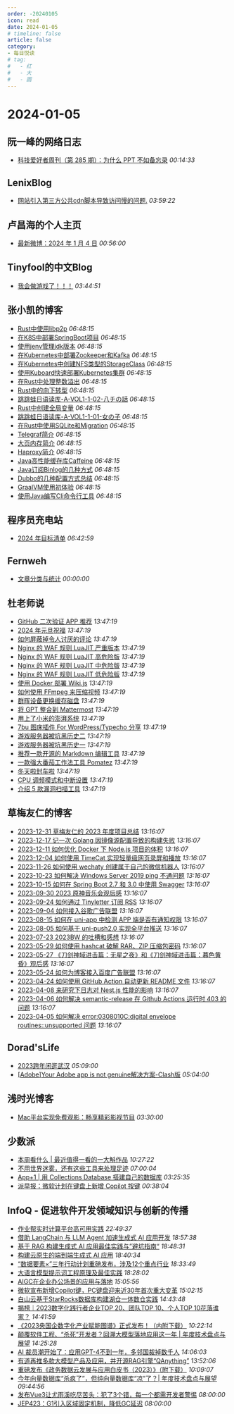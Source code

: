 ```yaml
---
order: -20240105
icon: read
date: 2024-01-05
# timeline: false
article: false
category:
- 每日悦读
# tag:
#   - 红
#   - 大
#   - 圆
---
```


# 2024-01-05 
## 阮一峰的网络日志<span></span>
* [科技爱好者周刊（第 285 期）：为什么 PPT 不如备忘录](http://www.ruanyifeng.com/blog/2024/01/weekly-issue-285.html) *00:14:33* 
## LenixBlog<span></span>
* [网站引入第三方公共cdn脚本导致访问慢的问题.](https://blog.p2hp.com/archives/11749) *03:59:22* 
## 卢昌海的个人主页<span></span>
* [最新微博：2024 年 1 月 4 日](https://www.changhai.org/articles/miscellaneous/blog/202401.php#latest) *00:56:00* 
## Tinyfool的中文Blog<span></span>
* [我会做游戏了！！！](https://codechina.org/2024/01/make-game/) *03:44:51* 
## 张小凯的博客<span></span>
* [Rust中使用libp2p](https://jasonkayzk.github.io/2023/12/27/Rust%E4%B8%AD%E4%BD%BF%E7%94%A8libp2p/) *06:48:15* 
* [在K8S中部署SpringBoot项目](https://jasonkayzk.github.io/2023/12/19/%E5%9C%A8K8S%E4%B8%AD%E9%83%A8%E7%BD%B2SpringBoot%E9%A1%B9%E7%9B%AE/) *06:48:15* 
* [使用jenv管理jdk版本](https://jasonkayzk.github.io/2023/12/17/%E4%BD%BF%E7%94%A8jenv%E7%AE%A1%E7%90%86jdk%E7%89%88%E6%9C%AC/) *06:48:15* 
* [在Kubernetes中部署Zookeeper和Kafka](https://jasonkayzk.github.io/2023/12/15/%E5%9C%A8Kubernetes%E4%B8%AD%E9%83%A8%E7%BD%B2Zookeeper%E5%92%8CKafka/) *06:48:15* 
* [在Kubernetes中创建NFS类型的StorageClass](https://jasonkayzk.github.io/2023/12/15/%E5%9C%A8Kubernetes%E4%B8%AD%E5%88%9B%E5%BB%BANFS%E7%B1%BB%E5%9E%8B%E7%9A%84StorageClass/) *06:48:15* 
* [使用Kuboard快速部署Kubernetes集群](https://jasonkayzk.github.io/2023/12/14/%E4%BD%BF%E7%94%A8Kuboard%E5%BF%AB%E9%80%9F%E9%83%A8%E7%BD%B2Kubernetes%E9%9B%86%E7%BE%A4/) *06:48:15* 
* [在Rust中处理整数溢出](https://jasonkayzk.github.io/2023/12/13/%E5%9C%A8Rust%E4%B8%AD%E5%A4%84%E7%90%86%E6%95%B4%E6%95%B0%E6%BA%A2%E5%87%BA/) *06:48:15* 
* [Rust中的向下转型](https://jasonkayzk.github.io/2023/12/13/Rust%E4%B8%AD%E7%9A%84%E5%90%91%E4%B8%8B%E8%BD%AC%E5%9E%8B/) *06:48:15* 
* [跳跳蛙日语读库-A-VOL1-1-02-八チの話](https://jasonkayzk.github.io/2023/11/27/%E8%B7%B3%E8%B7%B3%E8%9B%99%E6%97%A5%E8%AF%AD%E8%AF%BB%E5%BA%93-A-VOL1-1-02-%E5%85%AB%E3%83%81%E3%81%AE%E8%A9%B1/) *06:48:15* 
* [Rust中创建全局变量](https://jasonkayzk.github.io/2023/11/27/Rust%E4%B8%AD%E5%88%9B%E5%BB%BA%E5%85%A8%E5%B1%80%E5%8F%98%E9%87%8F/) *06:48:15* 
* [跳跳蛙日语读库-A-VOL1-1-01-女の子](https://jasonkayzk.github.io/2023/11/26/%E8%B7%B3%E8%B7%B3%E8%9B%99%E6%97%A5%E8%AF%AD%E8%AF%BB%E5%BA%93-A-VOL1-1-01-%E5%A5%B3%E3%81%AE%E5%AD%90/) *06:48:15* 
* [在Rust中使用SQLite和Migration](https://jasonkayzk.github.io/2023/07/11/%E5%9C%A8Rust%E4%B8%AD%E4%BD%BF%E7%94%A8SQLite%E5%92%8CMigration/) *06:48:15* 
* [Telegraf简介](https://jasonkayzk.github.io/2023/06/27/Telegraf%E7%AE%80%E4%BB%8B/) *06:48:15* 
* [大页内存简介](https://jasonkayzk.github.io/2023/06/27/%E5%A4%A7%E9%A1%B5%E5%86%85%E5%AD%98%E7%AE%80%E4%BB%8B/) *06:48:15* 
* [Haproxy简介](https://jasonkayzk.github.io/2023/06/27/Haproxy%E7%AE%80%E4%BB%8B/) *06:48:15* 
* [Java高性能缓存库Caffeine](https://jasonkayzk.github.io/2023/03/28/Java%E9%AB%98%E6%80%A7%E8%83%BD%E7%BC%93%E5%AD%98%E5%BA%93Caffeine/) *06:48:15* 
* [Java订阅Binlog的几种方式](https://jasonkayzk.github.io/2023/03/26/Java%E8%AE%A2%E9%98%85Binlog%E7%9A%84%E5%87%A0%E7%A7%8D%E6%96%B9%E5%BC%8F/) *06:48:15* 
* [Dubbo的几种配置方式总结](https://jasonkayzk.github.io/2023/03/23/Dubbo%E7%9A%84%E5%87%A0%E7%A7%8D%E9%85%8D%E7%BD%AE%E6%96%B9%E5%BC%8F%E6%80%BB%E7%BB%93/) *06:48:15* 
* [GraalVM使用初体验](https://jasonkayzk.github.io/2023/03/20/GraalVM%E4%BD%BF%E7%94%A8%E5%88%9D%E4%BD%93%E9%AA%8C/) *06:48:15* 
* [使用Java编写Cli命令行工具](https://jasonkayzk.github.io/2023/03/20/%E4%BD%BF%E7%94%A8Java%E7%BC%96%E5%86%99Cli%E5%91%BD%E4%BB%A4%E8%A1%8C%E5%B7%A5%E5%85%B7/) *06:48:15* 
## 程序员充电站<span></span>
* [2024 年目标清单](https://itcharge.cn/life/learning/2024-%e5%b9%b4%e7%9b%ae%e6%a0%87%e6%b8%85%e5%8d%95/) *06:42:59* 
## Fernweh<span></span>
* [文章分类与统计](https://blog.wohin.me/post-categories/) *00:00:00* 
## 杜老师说<span></span>
* [GitHub 二次验证 APP 推荐](https://dusays.com/663/) *13:47:19* 
* [2024 年元旦祝福](https://dusays.com/662/) *13:47:19* 
* [如何屏蔽掉令人讨厌的评论](https://dusays.com/661/) *13:47:19* 
* [Nginx 的 WAF 规则 LuaJIT 严重版本](https://dusays.com/660/) *13:47:19* 
* [Nginx 的 WAF 规则 LuaJIT 高危险版](https://dusays.com/659/) *13:47:19* 
* [Nginx 的 WAF 规则 LuaJIT 中危险版](https://dusays.com/658/) *13:47:19* 
* [Nginx 的 WAF 规则 LuaJIT 低危险版](https://dusays.com/657/) *13:47:19* 
* [使用 Docker 部署 Wiki.js](https://dusays.com/656/) *13:47:19* 
* [如何使用 FFmpeg 来压缩视频](https://dusays.com/655/) *13:47:19* 
* [群晖设备更换缓存磁盘](https://dusays.com/654/) *13:47:19* 
* [将 GPT 整合到 Mattermost](https://dusays.com/653/) *13:47:19* 
* [用上了小米的澎湃系统](https://dusays.com/652/) *13:47:19* 
* [7bu 图床插件 For WordPress/Typecho 分享](https://dusays.com/651/) *13:47:19* 
* [游戏服务器被坑黑历史二](https://dusays.com/650/) *13:47:19* 
* [游戏服务器被坑黑历史一](https://dusays.com/649/) *13:47:19* 
* [推荐一款开源的 Markdown 编辑工具](https://dusays.com/648/) *13:47:19* 
* [一款强大番茄工作法工具 Pomatez](https://dusays.com/647/) *13:47:19* 
* [冬天啦封车啦](https://dusays.com/646/) *13:47:19* 
* [CPU 调频模式和中断设置](https://dusays.com/645/) *13:47:19* 
* [介绍 5 款漏洞扫描工具](https://dusays.com/644/) *13:47:19* 
## 草梅友仁的博客<span></span>
* [2023-12-31 草梅友仁的 2023 年度项目总结](https://blog.cmyr.ltd/archives/4a5799d3.html) *13:16:07* 
* [2023-12-17 记一次 Golang 因镜像源配置导致的构建失败](https://blog.cmyr.ltd/archives/9a8bee73.html) *13:16:07* 
* [2023-12-11 如何优化 Docker 下 Node.js 项目的体积](https://blog.cmyr.ltd/archives/be640cee.html) *13:16:07* 
* [2023-12-04 如何使用 TimeCat 实现轻量级网页录屏和播放](https://blog.cmyr.ltd/archives/6e855105.html) *13:16:07* 
* [2023-11-26 如何使用 wechaty 创建属于自己的微信机器人](https://blog.cmyr.ltd/archives/eb20e5d9.html) *13:16:07* 
* [2023-10-23 如何解决 Windows Server 2019 ping 不通问题](https://blog.cmyr.ltd/archives/cb933e30.html) *13:16:07* 
* [2023-10-15 如何在 Spring Boot 2.7 和 3.0 中使用 Swagger](https://blog.cmyr.ltd/archives/5c0eb01b.html) *13:16:07* 
* [2023-09-30 2023 原神音乐会观后感](https://blog.cmyr.ltd/archives/e09e35b2.html) *13:16:07* 
* [2023-09-24 如何通过 Tinyletter 订阅 RSS](https://blog.cmyr.ltd/archives/971f76c0.html) *13:16:07* 
* [2023-09-04 如何接入谷歌广告联盟](https://blog.cmyr.ltd/archives/38c2d695.html) *13:16:07* 
* [2023-08-15 如何在 uni-app 中检测 APP 端是否有通知权限](https://blog.cmyr.ltd/archives/545e0e03.html) *13:16:07* 
* [2023-08-05 如何基于 uni-push2.0 实现全平台推送](https://blog.cmyr.ltd/archives/1ecf6190.html) *13:16:07* 
* [2023-07-23 2023BW 的吐槽和感想](https://blog.cmyr.ltd/archives/f2c308dd.html) *13:16:07* 
* [2023-05-29 如何使用 hashcat 破解 RAR、ZIP 压缩包密码](https://blog.cmyr.ltd/archives/5865a866.html) *13:16:07* 
* [2023-05-27 《刀剑神域进击篇：无星之夜》和《刀剑神域进击篇：暮色黄昏》观后感](https://blog.cmyr.ltd/archives/652a5a31.html) *13:16:07* 
* [2023-05-24 如何为博客接入百度广告联盟](https://blog.cmyr.ltd/archives/e941bc42.html) *13:16:07* 
* [2023-04-24 如何使用 GitHub Action 自动更新 README 文件](https://blog.cmyr.ltd/archives/bdbd3313.html) *13:16:07* 
* [2023-04-08 来研究下日志对 Nest.js 性能的影响](https://blog.cmyr.ltd/archives/2b5bf0d8.html) *13:16:07* 
* [2023-04-06 如何解决 semantic-release 在 Github Actions 运行时 403 的问题](https://blog.cmyr.ltd/archives/4a22ebbf.html) *13:16:07* 
* [2023-04-05 如何解决 error:0308010C:digital envelope routines::unsupported 问题](https://blog.cmyr.ltd/archives/1d98f189.html) *13:16:07* 
## Dorad'sLife<span></span>
* [2023跨年闲逛武汉](https://blog.cuger.cn/p/58b3/) *05:09:00* 
* [\[Adobe\]Your Adobe app is not genuine解决方案-Clash版](https://blog.cuger.cn/p/5664/) *05:04:00* 
## 浅时光博客<span></span>
* [Mac平台实现免费观影：畅享精彩影视节目](https://www.dqzboy.com/16256.html) *03:30:00* 
## 少数派<span></span>
* [本周看什么 | 最近值得一看的一大斛作品](https://sspai.com/post/85594) *10:27:22* 
* [不用世界迷雾，还有这些工具来处理足迹](https://sspai.com/post/85505) *07:00:04* 
* [App+1 | 用 Collections Database 搭建自己的数据库](https://sspai.com/post/85464) *03:25:35* 
* [派早报：微软计划在键盘上新增 Copilot 按键](https://sspai.com/post/85581) *00:38:04* 
## InfoQ - 促进软件开发领域知识与创新的传播<span></span>
* [作业帮实时计算平台高可用实践](https://www.infoq.cn/article/kIyDR7DqOaj1LMJXX1ek?utm_source=rss&utm_medium=article) *22:49:37* 
* [借助 LangChain 与 LLM Agent 加速生成式 AI 应用开发](https://www.infoq.cn/video/hgZDNrPCNRyBlyvPbuXh?utm_source=rss&utm_medium=article) *18:57:38* 
* [基于 RAG 构建生成式 AI 应用最佳实践与”避坑指南“](https://www.infoq.cn/video/mggw3JCRiXY1TKIN8GPy?utm_source=rss&utm_medium=article) *18:48:31* 
* [构建云原生的端到端生成式 AI 应用](https://www.infoq.cn/video/jZEvpM8ADPsV4qwNkYKe?utm_source=rss&utm_medium=article) *18:40:34* 
* [“数据要素×”三年行动计划重磅发布，涉及12个重点行业](https://www.infoq.cn/article/pH6K3Cmm7aWGFGV0qrNV?utm_source=rss&utm_medium=article) *18:33:49* 
* [大语言模型提示词工程原理及最佳实践](https://www.infoq.cn/video/q33RTgjWte493NNSTq0w?utm_source=rss&utm_medium=article) *18:28:02* 
* [AIGC在企业办公场景的应用与落地](https://www.infoq.cn/article/5bJtNhh5WxKqAI0tsYUs?utm_source=rss&utm_medium=article) *15:05:56* 
* [微软宣布新增Copilot键，PC键盘迎来近30年首次重大变革](https://www.infoq.cn/article/8N8FogERcLQD2KqKK6bs?utm_source=rss&utm_medium=article) *15:02:15* 
* [白山云基于StarRocks数据库构建湖仓一体数仓实践](https://www.infoq.cn/article/1eQiKwUyFNTtR1p4ewkw?utm_source=rss&utm_medium=article) *14:43:48* 
* [揭榜｜2023数字化践行者企业TOP 20、团队TOP 10、个人TOP 10花落谁家？](https://www.infoq.cn/article/rp6xAkRmdKfOfTd7HKce?utm_source=rss&utm_medium=article) *14:41:59* 
* [《2023央国企数字化产业赋能图谱》正式发布！（内附下载）](https://xie.infoq.cn/article/7c63bb5160ea498c8028c2498?utm_source=rss&utm_medium=article) *10:22:14* 
* [颠覆软件工程、“杀死”开发者？回溯大模型落地应用这一年 | 年度技术盘点与展望](https://www.infoq.cn/article/9YctNwMoOrKyX8b4H2oz?utm_source=rss&utm_medium=article) *14:25:28* 
* [AI 裁员潮开始了：应用GPT-4不到一年，多邻国裁掉数千人](https://www.infoq.cn/article/r35AMcis9uALoBiTpK45?utm_source=rss&utm_medium=article) *14:06:03* 
* [有道再推多款大模型产品及应用，并开源RAG引擎“QAnything”](https://www.infoq.cn/article/2p6sA7AhrH4tDVR0gY1B?utm_source=rss&utm_medium=article) *13:52:06* 
* [重磅发布《政务数据云发展与应用白皮书（2023）》（附下载）](https://xie.infoq.cn/article/65f7edfb66251fb591c10f3d7?utm_source=rss&utm_medium=article) *10:09:07* 
* [今年向量数据库“杀疯了”，但纯向量数据库“凉”了？| 年度技术盘点与展望](https://www.infoq.cn/article/I1oy5usjmBX6ZZ1SawUO?utm_source=rss&utm_medium=article) *09:44:56* 
* [发布Vue3让尤雨溪吃尽苦头：犯了3个错，每一个都需开发者警惕](https://www.infoq.cn/article/GWJYTKfF6iubD9hrTOKH?utm_source=rss&utm_medium=article) *08:00:00* 
* [JEP423：G1引入区域固定机制，降低GC延迟](https://www.infoq.cn/article/zqBCAomCykqjGONLASep?utm_source=rss&utm_medium=article) *08:00:00* 

